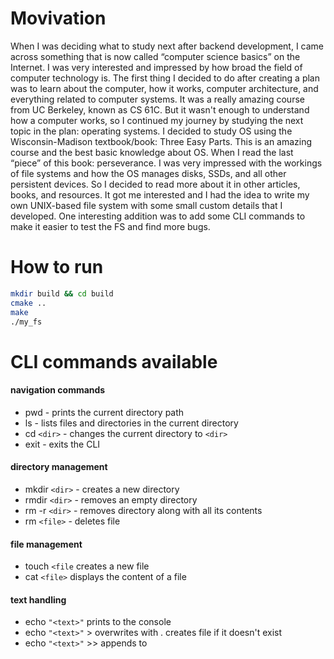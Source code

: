 # Movivation
When I was deciding what to study next after backend development, I came across something that is now called “computer science basics” on the Internet. I was very interested and impressed by how broad the field of computer technology is. The first thing I decided to do after creating a plan was to learn about the computer, how it works, computer architecture, and everything related to computer systems. It was a really amazing course from UC Berkeley, known as CS 61C. But it wasn't enough to understand how a computer works, so I continued my journey by studying the next topic in the plan: operating systems. I decided to study OS using the Wisconsin-Madison textbook/book: Three Easy Parts. This is an amazing course and the best basic knowledge about OS. When I read the last “piece” of this book: perseverance. I was very impressed with the workings of file systems and how the OS manages disks, SSDs, and all other persistent devices. So I decided to read more about it in other articles, books, and resources. It got me interested and I had the idea to write my own UNIX-based file system with some small custom details that I developed. One interesting addition was to add some CLI commands to make it easier to test the FS and find more bugs.





# How to run
```sh
mkdir build && cd build
cmake ..
make
./my_fs
```

# CLI commands available
#### navigation commands
- pwd - prints the current directory path
- ls - lists files and directories in the current directory
- cd `<dir>` - changes the current directory to `<dir>`
- exit - exits the CLI
#### directory management
- mkdir `<dir>` - creates a new directory
- rmdir `<dir>` - removes an empty directory
- rm -r `<dir>` - removes directory along with all its contents
- rm `<file>` - deletes file
#### file management
- touch `<file`	creates a new file
- cat `<file>` displays the content of a file
#### text handling
- echo `"<text>"`	prints <text> to the console
- echo `"<text>"` > <file> overwrites <file> with <text>. creates file if it doesn't exist
- echo `"<text>"` >> <file>	appends <text> to <file>
